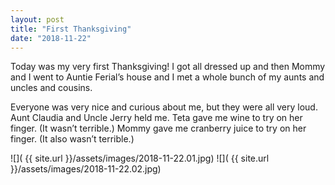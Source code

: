 ```yaml
---
layout: post
title: "First Thanksgiving"
date: "2018-11-22"
---
```


Today was my very first Thanksgiving! I got all dressed up and then Mommy and I went to Auntie Ferial’s house and I met a whole bunch of my aunts and uncles and cousins.

Everyone was very nice and curious about me, but they were all very loud. Aunt Claudia and Uncle Jerry held me. Teta gave me wine to try on her finger. (It wasn’t terrible.) Mommy gave me cranberry juice to try on her finger. (It also wasn’t terrible.)

<span class="gallery">
  ![]( {{ site.url }}/assets/images/2018-11-22.01.jpg)
  ![]( {{ site.url }}/assets/images/2018-11-22.02.jpg)
</span>
